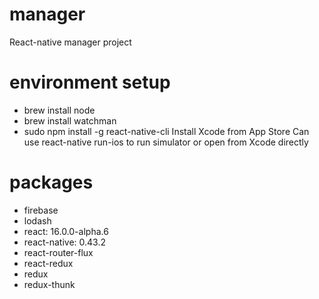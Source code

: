 # manager
React-native manager project

# environment setup
- brew install node
- brew install watchman
- sudo npm install -g react-native-cli
Install Xcode from App Store
Can use react-native run-ios to run simulator or open from Xcode directly 

# packages
- firebase
- lodash
- react: 16.0.0-alpha.6
- react-native: 0.43.2
- react-router-flux
- react-redux
- redux
- redux-thunk

